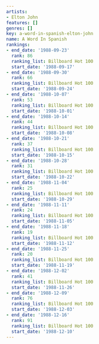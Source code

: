 ```yaml
---
artists:
- Elton John
features: []
genres: []
key: a-word-in-spanish-elton-john
name: A Word In Spanish
rankings:
- end_date: '1988-09-23'
  rank: 86
  ranking_list: Billboard Hot 100
  start_date: '1988-09-17'
- end_date: '1988-09-30'
  rank: 66
  ranking_list: Billboard Hot 100
  start_date: '1988-09-24'
- end_date: '1988-10-07'
  rank: 53
  ranking_list: Billboard Hot 100
  start_date: '1988-10-01'
- end_date: '1988-10-14'
  rank: 44
  ranking_list: Billboard Hot 100
  start_date: '1988-10-08'
- end_date: '1988-10-21'
  rank: 37
  ranking_list: Billboard Hot 100
  start_date: '1988-10-15'
- end_date: '1988-10-28'
  rank: 31
  ranking_list: Billboard Hot 100
  start_date: '1988-10-22'
- end_date: '1988-11-04'
  rank: 25
  ranking_list: Billboard Hot 100
  start_date: '1988-10-29'
- end_date: '1988-11-11'
  rank: 24
  ranking_list: Billboard Hot 100
  start_date: '1988-11-05'
- end_date: '1988-11-18'
  rank: 19
  ranking_list: Billboard Hot 100
  start_date: '1988-11-12'
- end_date: '1988-11-25'
  rank: 20
  ranking_list: Billboard Hot 100
  start_date: '1988-11-19'
- end_date: '1988-12-02'
  rank: 41
  ranking_list: Billboard Hot 100
  start_date: '1988-11-26'
- end_date: '1988-12-09'
  rank: 76
  ranking_list: Billboard Hot 100
  start_date: '1988-12-03'
- end_date: '1988-12-16'
  rank: 91
  ranking_list: Billboard Hot 100
  start_date: '1988-12-10'
---
```


